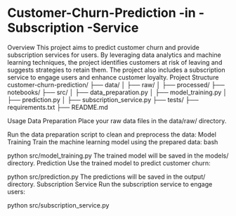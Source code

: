 # Customer-Churn-Prediction -in -Subscription -Service
Overview
This project aims to predict customer churn and provide subscription services for users. By leveraging data analytics and machine learning techniques, the project identifies customers at risk of leaving and suggests strategies to retain them. The project also includes a subscription service to engage users and enhance customer loyalty.
Project Structure
customer-churn-prediction/
├── data/
│   ├── raw/
│   ├── processed/
├── notebooks/
├── src/
│   ├── data_preparation.py
│   ├── model_training.py
│   ├── prediction.py
│   ├── subscription_service.py
├── tests/
├── requirements.txt
├── README.md

Usage
Data Preparation
Place your raw data files in the data/raw/ directory.

Run the data preparation script to clean and preprocess the data:
Model Training
Train the machine learning model using the prepared data:
bash

python src/model_training.py
The trained model will be saved in the models/ directory.
Prediction
Use the trained model to predict customer churn:

python src/prediction.py
The predictions will be saved in the output/ directory.
Subscription Service
Run the subscription service to engage users:


python src/subscription_service.py







